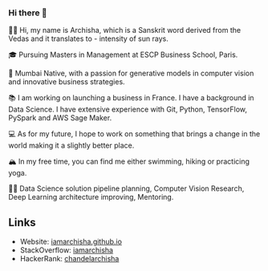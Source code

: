 ### Hi there 👋
👋🏽 Hi, my name is Archisha, which is a Sanskrit word derived from the Vedas and it translates to - intensity of sun rays.

🎓 Pursuing Masters in Management at ESCP Business School, Paris.

🌇 Mumbai Native, with a passion for generative models in computer vision and innovative business strategies.

📚 I am working on launching a business in France. I have a background in Data Science. I have extensive experience with Git, Python, TensorFlow, PySpark and AWS Sage Maker.

💻 As for my future, I hope to work on something that brings a change in the world making it a slightly better place.

🏔 In my free time, you can find me either swimming, hiking or practicing yoga.

💪🏽 Data Science solution pipeline planning, Computer Vision Research, Deep Learning architecture improving, Mentoring.

<!-- ## :nerd_face: Research :thinking:

Most of my research is dedicated towards solving applications in media and entertainment industry along with data science solutions to finance industry. -->

## Links
<!-- - My Work: [Resume/CV](https://iamarchisha.github.io/ArchishaChandel_CV.pdf) -->
- Website: [iamarchisha.github.io](https://iamarchisha.github.io)
- StackOverflow: [iamarchisha](https://stackoverflow.com/users/12249400/iamarchisha)
- HackerRank: [chandelarchisha](https://www.hackerrank.com/chandelarchisha)
<!-- - Twitter: [@iamXXVI](https://twitter.com/iamXXVI) -->
<!-- 
## Happening these days
- 🔭 I’m currently working on building a Smart Video Analytics Platform
- 🌱 I’m currently learning Natural Language Processing
- 👯 I’m looking to collaborate on Machine Learning Projects -->

<!--
- 🤔 I’m looking for help with ...
- 💬 Ask me about ...
- 📫 How to reach me: ...
- 😄 Pronouns: ...
- ⚡ Fun fact: ...

-->
